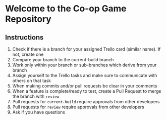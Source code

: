 # Welcome to the Co-op Game Repository

## Instructions

1. Check if there is a branch for your assigned Trello card (similar name). If not, create one
2. Compare your branch to the current-build branch
3. Work only within your branch or sub-branches which derive from your branch
4. Assign yourself to the Trello tasks and make sure to communicate with others on that task
5. When making commits and/or pull requests be clear in your comments
6. When a feature is complete/ready to test, create a Pull Request to merge the branch with `review`
7. Pull requests for `current-build` require approvals from other developers
8. Pull requests for `review` require approvals from other developers
9. Ask if you have questions

